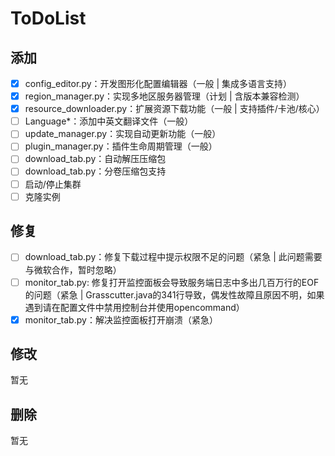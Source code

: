 # ToDoList

## 添加

- [X] config_editor.py：开发图形化配置编辑器（一般 | 集成多语言支持）
- [X] region_manager.py：实现多地区服务器管理（计划 | 含版本兼容检测）
- [X] resource_downloader.py：扩展资源下载功能（一般 | 支持插件/卡池/核心）
- [ ] Language\*：添加中英文翻译文件（一般）
- [ ] update_manager.py：实现自动更新功能（一般）
- [ ] plugin_manager.py：插件生命周期管理（一般）
- [ ] download_tab.py：自动解压压缩包
- [ ] download_tab.py：分卷压缩包支持
- [ ] 启动/停止集群
- [ ] 克隆实例

## 修复

- [ ]  download_tab.py：修复下载过程中提示权限不足的问题（紧急 | 此问题需要与微软合作，暂时忽略）
- [ ]  monitor_tab.py: 修复打开监控面板会导致服务端日志中多出几百万行的EOF的问题（紧急 | Grasscutter.java的341行导致，偶发性故障且原因不明，如果遇到请在配置文件中禁用控制台并使用opencommand）
- [X]  monitor_tab.py：解决监控面板打开崩溃（紧急）

## 修改

暂无

## 删除

暂无